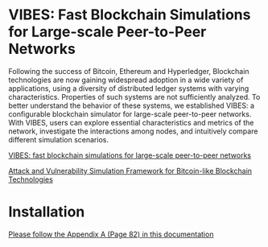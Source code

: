 # VIBES: Fast Blockchain Simulations for Large-scale Peer-to-Peer Networks

Following the success of Bitcoin, Ethereum and Hyperledger, Blockchain technologies are now gaining widespread adoption in a wide variety of applications, using a diversity of distributed ledger systems with varying characteristics. Properties of such systems are not sufficiently analyzed. To better understand the behavior of these systems, we established VIBES: a configurable blockchain simulator for large-scale peer-to-peer networks. With VIBES, users can explore essential characteristics and metrics of the network, investigate the interactions among nodes, and intuitively compare different simulation scenarios.

[VIBES: fast blockchain simulations for large-scale peer-to-peer networks](https://dl.acm.org/citation.cfm?id=3155020)

[Attack and Vulnerability Simulation Framework for Bitcoin-like Blockchain Technologies](https://dl.acm.org/citation.cfm?id=3284017)

# Installation 

[Please follow the Appendix A (Page 82) in this documentation](https://github.com/i13-msrg/vibes/blob/master/docs/Attacks-simulation-thesis.pdf)

